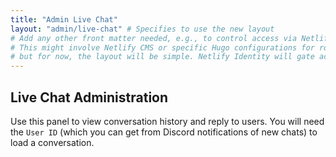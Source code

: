 ```yaml
---
title: "Admin Live Chat"
layout: "admin/live-chat" # Specifies to use the new layout
# Add any other front matter needed, e.g., to control access via Netlify Identity roles
# This might involve Netlify CMS or specific Hugo configurations for role-based rendering,
# but for now, the layout will be simple. Netlify Identity will gate access to the path.
---
```


## Live Chat Administration

Use this panel to view conversation history and reply to users.
You will need the `User ID` (which you can get from Discord notifications of new chats) to load a conversation.
